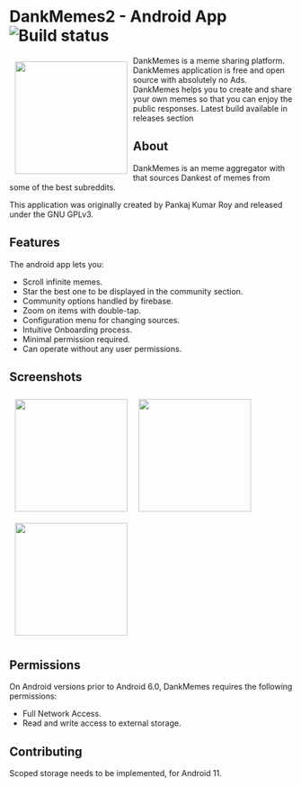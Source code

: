 # DankMemes2 - Android App ![Build status](https://github.com/wallabag/android-app/workflows/CI/badge.svg?branch=master)

<img src="https://github.com/1719pankaj/Dank-Memes-2/blob/main/Images/meme_icon.png" align="left"
width="200" hspace="10" vspace="10">

DankMemes is a meme sharing platform.  
DankMemes application is free and open source with absolutely no Ads.
DankMemes helps you to create and share your own memes so that you can enjoy the public responses.
Latest build available in releases section

## About

DankMemes is an meme aggregator with that sources Dankest of memes from some of the best subreddits.

This application was originally created by Pankaj Kumar Roy and released under the GNU GPLv3.

## Features

The android app lets you:
- Scroll infinite memes.
- Star the best one to be displayed in the community section.
- Community options handled by firebase.
- Zoom on items with double-tap.
- Configuration menu for changing sources.
- Intuitive Onboarding process.
- Minimal permission required.
- Can operate without any user permissions.

## Screenshots

[<img src="https://github.com/1719pankaj/Dank-Memes-2/blob/main/Images/Onboarding.jpg" align="left"
width="200"
    hspace="10" vspace="10">](https://github.com/1719pankaj/Dank-Memes-2/blob/main/Images/Onboarding.jpg)
[<img src="https://github.com/1719pankaj/Dank-Memes-2/blob/main/Images/Config.jpg" align="center"
width="200"
    hspace="10" vspace="10">](https://github.com/1719pankaj/Dank-Memes-2/blob/main/Images/Config.jpg)
[<img src="https://github.com/1719pankaj/Dank-Memes-2/blob/main/Images/Recycler.jpg" align="center"
width="200"
    hspace="10" vspace="10">](https://github.com/1719pankaj/Dank-Memes-2/blob/main/Images/Recycler.jpg)

## Permissions

On Android versions prior to Android 6.0, DankMemes requires the following permissions:
- Full Network Access.
- Read and write access to external storage.

## Contributing

Scoped storage needs to be implemented, for Android 11.
